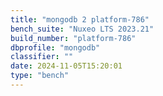 ```yaml
---
title: "mongodb 2 platform-786"
bench_suite: "Nuxeo LTS 2023.21"
build_number: "platform-786"
dbprofile: "mongodb"
classifier: ""
date: 2024-11-05T15:20:01
type: "bench"
---
```

